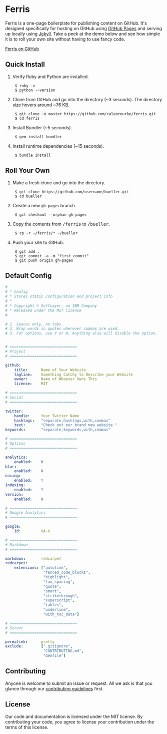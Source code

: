 # Ferris

Ferris is a one-page boilerplate for publishing content on GitHub. It's designed specifically for hosting on GitHub using [GitHub Pages](http://pages.github.com) and serving up locally using [Jekyll](http://jekyllrb.com). Take a peek at the demo below and see how simple it is to roll your own site without having to use fancy code.

<a href="http://caleorourke.github.io/ferris" target="_blank">Ferris on GitHub</a>


## Quick Install

1. Verify Ruby and Python are installed.

        $ ruby -v
        $ python --version


2. Clone from GitHub and go into the directory (~3 seconds). The directory size hovers around ~76 KB.

        $ git clone -o master https://github.com/caleorourke/ferris.git
        $ cd ferris


3. Install Bundler (~5 seconds).

        $ gem install bundler


4. Install runtime dependencies (~15 seconds).

        $ bundle install


## Roll Your Own

1. Make a fresh clone and go into the directory.

        $ git clone https://github.com/username/bueller.git
        $ cd bueller

2. Create a new `gh-pages` branch.

        $ git checkout --orphan gh-pages

3. Copy the contents from <samp>/ferris</samp> to <samp>/bueller</samp>.

        $ cp -r ~/ferris/* ~/bueller

4. Push your site to GitHub.

        $ git add .
        $ git commit -a -m "first commit"
        $ git push origin gh-pages


## Default Config

~~~yml
#
# * Config
# * Stores static configuration and project info
# *
# * Copyright © SoftLayer, an IBM Company
# * Released under the MIT license
#

# 1. Spaces only, no tabs.
# 2. Wrap words in quotes wherever commas are used.
# 3. For options, use Y or N. Anything else will disable the option.


# ==============================
# Project
# ==============================

github:
    title:      Name of Your Website
    tagline:    Something Catchy to Describe your Website
    owner:      Name of Whoever Owns This
    license:    MIT

# ==============================
# Social
# ==============================

twitter:
    handle:     Your Twitter Name
    hashtags:   "separate,hashtags,with,commas"
    text:       "Check out our brand new website."
keywords:       "separate,keywords,with,commas"

# ==============================
# Options
# ==============================

analytics:
    enabled:    N
blur:
    enabled:    N
easing:
    enabled:    Y
indexing:
    enabled:    Y
version:
    enabled:    N

# ==============================
# Google Analytics
# ==============================

google:
    id:         UA-X

# ==============================
# Markdown
# ==============================

markdown:       redcarpet
redcarpet:
    extensions: ["autolink",
                 "fenced_code_blocks",
                 "highlight",
                 "lax_spacing",
                 "quote",
                 "smart",
                 "strikethrough",
                 "superscript",
                 "tables",
                 "underline",
                 "with_toc_data"]

# ==============================
# Server
# ==============================

permalink:      pretty
exclude:        [".gitignore",
                 "CONTRIBUTING.md",
                 "Gemfile"]
~~~

## Contributing

Anyone is welcome to submit an issue or request. All we ask is that you glance through our [contributing guidelines](CONTRIBUTING.md) first.


## License

Our code and documentation is licensed under the MIT license. By contributing your code, you agree to license your contribution under the terms of this license.
